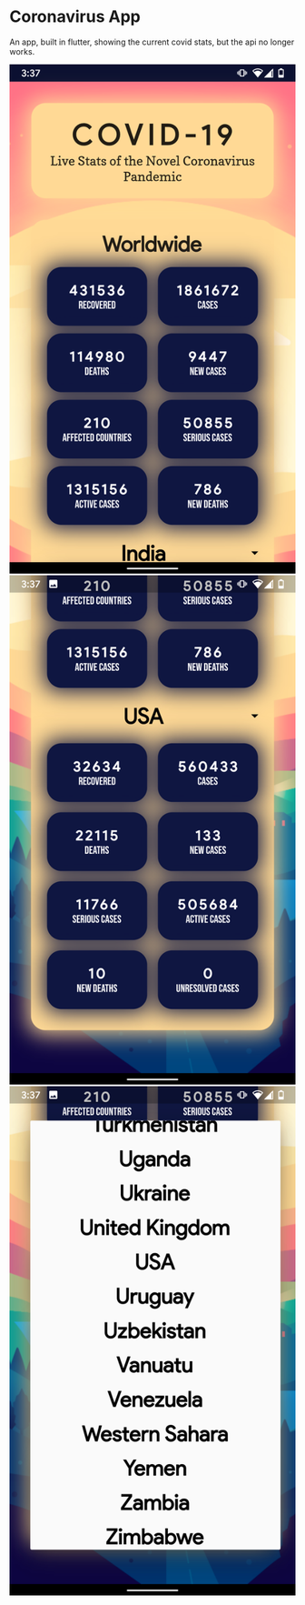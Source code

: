# Coronavirus App
An app, built in flutter, showing the current covid stats, but the api no longer works.

![](/images/1.png) ![](/images/2.png) ![](/images/3.png)